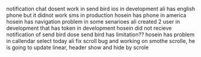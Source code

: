 notification chat dosent work in send bird ios in development
ali has english phone but it didnot work sms in production
hosein has phone in america
hosein has navigation problem in some senarioes
ali created 2 user in development that has token in development
hosein did not recieve notification of send bird
dose send bird has limitation??
hosein has problem in callendar select today
ali fix scroll bug and working on smothe scrolle, he is going to update linear, header show and hide by scrole